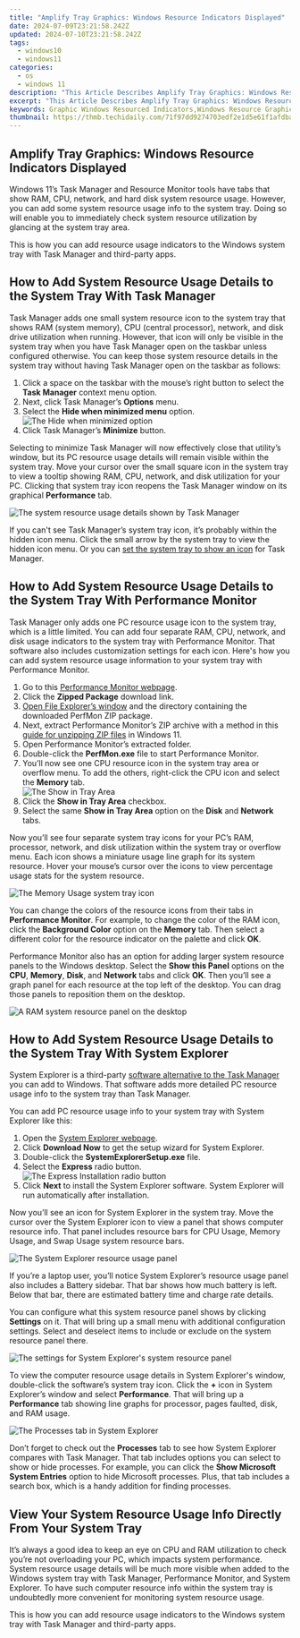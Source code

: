 ```yaml
---
title: "Amplify Tray Graphics: Windows Resource Indicators Displayed"
date: 2024-07-09T23:21:58.242Z
updated: 2024-07-10T23:21:58.242Z
tags:
  - windows10
  - windows11
categories:
  - os
  - windows 11
description: "This Article Describes Amplify Tray Graphics: Windows Resource Indicators Displayed"
excerpt: "This Article Describes Amplify Tray Graphics: Windows Resource Indicators Displayed"
keywords: Graphic Windows Resourced Indicators,Windows Resource Graphics Indicators,Resource Indicators Display Window,Amplify Tray Graphics Indicators,Resource Indicator Tray Graphics,Windows Resource Graphics Display,Amplify Windows Graphics Indicators
thumbnail: https://thmb.techidaily.com/71f97dd9274703edf2e1d5e61f1afdbaca75ab6c6c70ddf26d28f8e813f8a89f.jpg
---
```


## Amplify Tray Graphics: Windows Resource Indicators Displayed

 Windows 11’s Task Manager and Resource Monitor tools have tabs that show RAM, CPU, network, and hard disk system resource usage. However, you can add some system resource usage info to the system tray. Doing so will enable you to immediately check system resource utilization by glancing at the system tray area.

 This is how you can add resource usage indicators to the Windows system tray with Task Manager and third-party apps.

## How to Add System Resource Usage Details to the System Tray With Task Manager

 Task Manager adds one small system resource icon to the system tray that shows RAM (system memory), CPU (central processor), network, and disk drive utilization when running. However, that icon will only be visible in the system tray when you have Task Manager open on the taskbar unless configured otherwise. You can keep those system resource details in the system tray without having Task Manager open on the taskbar as follows:

1. Click a space on the taskbar with the mouse’s right button to select the **Task Manager** context menu option.
2. Next, click Task Manager’s **Options** menu.
3. Select the **Hide when minimized menu** option.  
![The Hide when minimized option](https://static1.makeuseofimages.com/wordpress/wp-content/uploads/2023/10/hide-when-minimized.jpg)
4. Click Task Manager’s **Minimize** button.

 Selecting to minimize Task Manager will now effectively close that utility’s window, but its PC resource usage details will remain visible within the system tray. Move your cursor over the small square icon in the system tray to view a tooltip showing RAM, CPU, network, and disk utilization for your PC. Clicking that system tray icon reopens the Task Manager window on its graphical **Performance** tab.

![The system resource usage details shown by Task Manager](https://static1.makeuseofimages.com/wordpress/wp-content/uploads/2023/10/task-manager-s-system-tray-icon.jpg)

 If you can't see Task Manager’s system tray icon, it’s probably within the hidden icon menu. Click the small arrow by the system tray to view the hidden icon menu. Or you can [set the system tray to show an icon](https://www.makeuseof.com/system-tray-icons-windows-11/) for Task Manager.

## How to Add System Resource Usage Details to the System Tray With Performance Monitor

 Task Manager only adds one PC resource usage icon to the system tray, which is a little limited. You can add four separate RAM, CPU, network, and disk usage indicators to the system tray with Performance Monitor. That software also includes customization settings for each icon. Here's how you can add system resource usage information to your system tray with Performance Monitor.

1. Go to this [Performance Monitor webpage](https://www.hexagora.com/en%5Fdw%5Fdavperf.asp).
2. Click the **Zipped Package** download link.
3. [Open File Explorer’s window](https://www.makeuseof.com/windows-open-file-explorer/) and the directory containing the downloaded PerfMon ZIP package.
4. Next, extract Performance Monitor’s ZIP archive with a method in this [guide for unzipping ZIP files](https://www.makeuseof.com/how-to-extract-zip-files-windows-11/) in Windows 11\.
5. Open Performance Monitor’s extracted folder.
6. Double-click the **PerfMon.exe** file to start Performance Monitor.
7. You’ll now see one CPU resource icon in the system tray area or overflow menu. To add the others, right-click the CPU icon and select the **Memory** tab.  
![The Show in Tray Area](https://static1.makeuseofimages.com/wordpress/wp-content/uploads/2023/10/the-memory-tab.jpg)
8. Click the **Show in Tray Area** checkbox.
9. Select the same **Show in Tray Area** option on the **Disk** and **Network** tabs.

 Now you’ll see four separate system tray icons for your PC’s RAM, processor, network, and disk utilization within the system tray or overflow menu. Each icon shows a miniature usage line graph for its system resource. Hover your mouse’s cursor over the icons to view percentage usage stats for the system resource.

![The Memory Usage system tray icon](https://static1.makeuseofimages.com/wordpress/wp-content/uploads/2023/10/memory-usage-system-tray-icon.jpg)

 You can change the colors of the resource icons from their tabs in **Performance Monitor**. For example, to change the color of the RAM icon, click the **Background Color** option on the **Memory** tab. Then select a different color for the resource indicator on the palette and click **OK**.

 Performance Monitor also has an option for adding larger system resource panels to the Windows desktop. Select the **Show this Panel** options on the **CPU**, **Memory**, **Disk**, and **Network** tabs and click **OK**. Then you’ll see a graph panel for each resource at the top left of the desktop. You can drag those panels to reposition them on the desktop.

![A RAM system resource panel on the desktop](https://static1.makeuseofimages.com/wordpress/wp-content/uploads/2023/10/a-ram-panel.jpg)

## How to Add System Resource Usage Details to the System Tray With System Explorer

 System Explorer is a third-party [software alternative to the Task Manager](https://www.makeuseof.com/tag/5-powerful-alternatives-windows-task-manager/) you can add to Windows. That software adds more detailed PC resource usage info to the system tray than Task Manager.

 You can add PC resource usage info to your system tray with System Explorer like this:

1. Open the [System Explorer webpage](https://systemexplorer.net/).
2. Click **Download Now** to get the setup wizard for System Explorer.
3. Double-click the **SystemExplorerSetup.exe** file.
4. Select the **Express** radio button.  
![The Express Installation radio button](https://static1.makeuseofimages.com/wordpress/wp-content/uploads/2023/10/the-express-installation-option.jpg)
5. Click **Next** to install the System Explorer software. System Explorer will run automatically after installation.

 Now you’ll see an icon for System Explorer in the system tray. Move the cursor over the System Explorer icon to view a panel that shows computer resource info. That panel includes resource bars for CPU Usage, Memory Usage, and Swap Usage system resource bars.

![The System Explorer resource usage panel](https://static1.makeuseofimages.com/wordpress/wp-content/uploads/2023/10/system-explorer-system-resource-details.jpg)

 If you’re a laptop user, you’ll notice System Explorer’s resource usage panel also includes a Battery sidebar. That bar shows how much battery is left. Below that bar, there are estimated battery time and charge rate details.

 You can configure what this system resource panel shows by clicking **Settings** on it. That will bring up a small menu with additional configuration settings. Select and deselect items to include or exclude on the system resource panel there.

![The settings for System Explorer's system resource panel](https://static1.makeuseofimages.com/wordpress/wp-content/uploads/2023/10/settings-for-the-system-explorer-s-system-resource-panel.jpg)

 To view the computer resource usage details in System Explorer's window, double-click the software’s system tray icon. Click the **+** icon in System Explorer’s window and select **Performance**. That will bring up a **Performance** tab showing line graphs for processor, pages faulted, disk, and RAM usage.

![The Processes tab in System Explorer](https://static1.makeuseofimages.com/wordpress/wp-content/uploads/2023/10/the-processes-tab.jpg)

 Don’t forget to check out the **Processes** tab to see how System Explorer compares with Task Manager. That tab includes options you can select to show or hide processes. For example, you can click the **Show Microsoft System Entries** option to hide Microsoft processes. Plus, that tab includes a search box, which is a handy addition for finding processes.

## View Your System Resource Usage Info Directly From Your System Tray

 It’s always a good idea to keep an eye on CPU and RAM utilization to check you’re not overloading your PC, which impacts system performance. System resource usage details will be much more visible when added to the Windows system tray with Task Manager, Performance Monitor, and System Explorer. To have such computer resource info within the system tray is undoubtedly more convenient for monitoring system resource usage.

 This is how you can add resource usage indicators to the Windows system tray with Task Manager and third-party apps.



<ins class="adsbygoogle"
      style="display:block"
      data-ad-client="ca-pub-7571918770474297"
      data-ad-slot="8358498916"
      data-ad-format="auto"
      data-full-width-responsive="true"></ins>